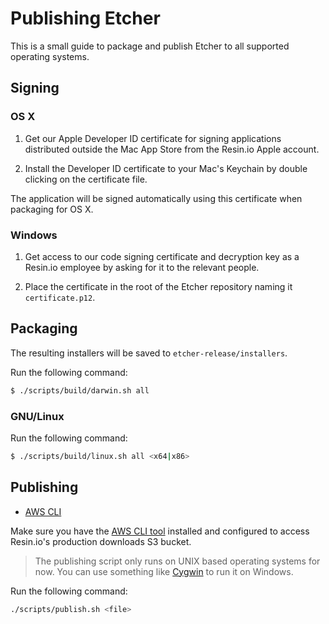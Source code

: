 Publishing Etcher
=================

This is a small guide to package and publish Etcher to all supported operating
systems.

Signing
-------

### OS X

1. Get our Apple Developer ID certificate for signing applications distributed
outside the Mac App Store from the Resin.io Apple account.

2. Install the Developer ID certificate to your Mac's Keychain by double
clicking on the certificate file.

The application will be signed automatically using this certificate when
packaging for OS X.

### Windows

1. Get access to our code signing certificate and decryption key as a Resin.io
employee by asking for it to the relevant people.

2. Place the certificate in the root of the Etcher repository naming it
`certificate.p12`.

Packaging
---------

The resulting installers will be saved to `etcher-release/installers`.

Run the following command:

```sh
$ ./scripts/build/darwin.sh all
```

### GNU/Linux

Run the following command:

```sh
$ ./scripts/build/linux.sh all <x64|x86>
```

Publishing
----------

- [AWS CLI][aws-cli]

Make sure you have the [AWS CLI tool][aws-cli] installed and configured to
access Resin.io's production downloads S3 bucket.

> The publishing script only runs on UNIX based operating systems for now. You
> can use something like [Cygwin](https://cygwin.com) to run it on Windows.

Run the following command:

```sh
./scripts/publish.sh <file>
```

[package-json]: https://github.com/resin-io/etcher/blob/master/package.json
[aws-cli]: https://aws.amazon.com/cli://aws.amazon.com/cli/
